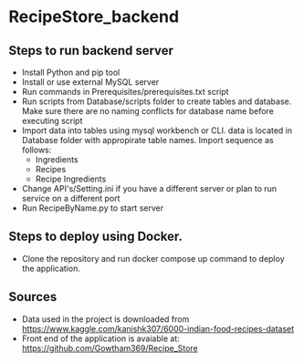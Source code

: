 # RecipeStore_backend

## Steps to run backend server

* Install Python and pip tool
* Install or use external MySQL server
* Run commands in Prerequisites/prerequisites.txt script
* Run scripts from Database/scripts folder to create tables and database. Make sure there are no naming conflicts for database name before executing script
* Import data into tables using mysql workbench or CLI. data is located in Database folder with appropirate table names. Import sequence as follows:  
  * Ingredients
  * Recipes
  * Recipe Ingredients
* Change API's/Setting.ini if you have a different server or plan to run service on a different port
* Run RecipeByName.py to start server

## Steps to deploy using Docker.
* Clone the repository and run docker compose up command to deploy the application.

## Sources
* Data used in the project is downloaded from https://www.kaggle.com/kanishk307/6000-indian-food-recipes-dataset 
* Front end of the application is avaiable at: https://github.com/Gowtham369/Recipe_Store
